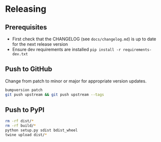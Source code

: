 # Releasing

## Prerequisites

- First check that the CHANGELOG (see `docs/changelog.md`) is up to date for the next release version
- Ensure dev requirements are installed `pip install -r requirements-dev.txt`

## Push to GitHub

Change from patch to minor or major for appropriate version updates.

```bash
bumpversion patch
git push upstream && git push upstream --tags
```

## Push to PyPI

```bash
rm -rf dist/*
rm -rf build/*
python setup.py sdist bdist_wheel
twine upload dist/*
```
